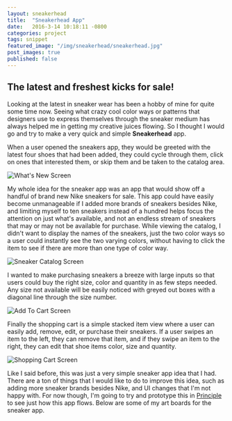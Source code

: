 ```yaml
---
layout: sneakerhead
title:  "Sneakerhead App"
date:   2016-3-14 10:18:11 -0800
categories: project
tags: snippet
featured_image: "/img/sneakerhead/sneakerhead.jpg"
post_images: true
published: false
---
```

## The latest and freshest kicks for sale!

Looking at the latest in sneaker wear has been a hobby of mine for quite some time now.  Seeing what crazy cool color ways or patterns that designers use to express themselves through the sneaker medium has always helped me in getting my creative juices flowing.  So I thought I would go and try to make a very quick and simple __Sneakerhead__ app.

When a user opened the sneakers app, they would be greeted with the latest four shoes that had been added, they could cycle through them, click on ones that interested them, or skip them and be taken to the catalog area.  

![What's New Screen](/img/sneakerhead/whats_new.jpg "What's New Screen")

My whole idea for the sneaker app was an app that would show off a handful of brand new Nike sneakers for sale.  This app could have easily become unmanageable if I added more brands of sneakers besides Nike, and limiting myself to ten sneakers instead of a hundred helps focus the attention on just what's available, and not an endless stream of sneakers that may or may not be available for purchase.  While viewing the catalog, I didn't want to display the names of the sneakers, just the two color ways so a user could instantly see the two varying colors, without having to click the item to see if there are more than one type of color way.

![Sneaker Catalog Screen](/img/sneakerhead/catalog.jpg "Sneaker Catalog Screen")

I wanted to make purchasing sneakers a breeze with large inputs so that users could buy the right size, color and quantity in as few steps needed.  Any size not available will be easily noticed with greyed out boxes with a diagonal line through the size number.

![Add To Cart Screen](/img/sneakerhead/add_to_cart.jpg "Add To Cart Screen")

Finally the shopping cart is a simple stacked item view where a user can easily add, remove, edit, or purchase their sneakers.  If a user swipes an item to the left, they can remove that item, and if they swipe an item to the right, they can edit that shoe items color, size and quantity.  

![Shopping Cart Screen](/img/sneakerhead/cart.jpg "Shopping Cart Screen")

Like I said before, this was just a very simple sneaker app idea that I had.  There are a ton of things that I would like to do to improve this idea, such as adding more sneaker brands besides Nike, and UI changes that I'm not happy with.  For now though, I'm going to try and prototype this in [Principle](http://principleformac.com/) to see just how this app flows.  Below are some of my art boards for the sneaker app.
